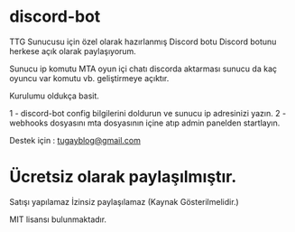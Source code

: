 # discord-bot
TTG Sunucusu için özel olarak hazırlanmış Discord botu
Discord botunu herkese açık olarak paylaşıyorum. 

Sunucu ip komutu
MTA oyun içi chatı discorda aktarması
sunucu da kaç oyuncu var komutu vb.
geliştirmeye açıktır. 

Kurulumu oldukça basit. 

1 - discord-bot config bilgilerini doldurun ve sunucu ip adresinizi yazın.
2 - webhooks dosyasını mta dosyasının içine atıp admin panelden startlayın.



Destek için : tugayblog@gmail.com


# Ücretsiz olarak paylaşılmıştır. 

Satışı yapılamaz
İzinsiz paylaşılamaz (Kaynak Gösterilmelidir.)

MIT lisansı bulunmaktadır. 
